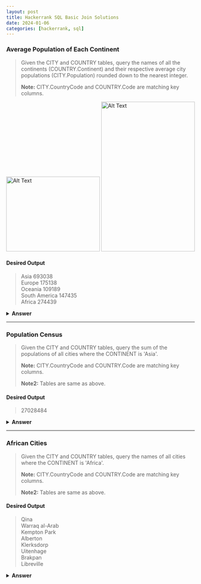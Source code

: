 ```yaml
---
layout: post
title: Hackerrank SQL Basic Join Solutions
date: 2024-01-06
categories: [hackerrank, sql]
---
```


### Average Population of Each Continent

> Given the CITY and COUNTRY tables, query the names of all the continents (COUNTRY.Continent) and their respective average city populations (CITY.Population) rounded down to the nearest integer.
> 
> **Note:** CITY.CountryCode and COUNTRY.Code are matching key columns.

<img src="https://s3.amazonaws.com/hr-challenge-images/8137/1449729804-f21d187d0f-CITY.jpg" alt="Alt Text" width="250" height="200">

<img src="https://s3.amazonaws.com/hr-challenge-images/8342/1449769013-e54ce90480-Country.jpg" alt="Alt Text" width="250" height="400">

#### Desired Output

> Asia 693038  <br/>
> Europe 175138 <br/>
> Oceania 109189 <br/>
> South America 147435 <br/>
> Africa 274439



<details>
  <summary>
    <strong>
        Answer
    </strong>
  </summary>

<br/>
SELECT CO.CONTINENT, FLOOR(AVG(CI.POPULATION))
<br/>

FROM CITY CI
<br/>

INNER JOIN COUNTRY CO
<br/>

ON CI.COUNTRYCODE = CO.CODE
<br/>

GROUP BY CO.CONTINENT
<br/>
<br/>


</details>

____

### Population Census

> Given the CITY and COUNTRY tables, query the sum of the populations of all cities where the CONTINENT is 'Asia'.
>
> **Note:** CITY.CountryCode and COUNTRY.Code are matching key columns.
>
> **Note2:** Tables are same as above.

#### Desired Output

> 27028484



<details>
  <summary>
    <strong>
        Answer
    </strong>
  </summary>

<br/>
SELECT SUM(CI.POPULATION)
<br/>
FROM CITY CI
<br/>
INNER JOIN COUNTRY CO
<br/>
ON CI.COUNTRYCODE = CO.CODE
<br/>
WHERE CO.CONTINENT = 'Asia'
<br/>
<br/>
</details>

____

### African Cities

> Given the CITY and COUNTRY tables, query the names of all cities where the CONTINENT is 'Africa'.
>
> **Note:** CITY.CountryCode and COUNTRY.Code are matching key columns.
>
> **Note2:** Tables are same as above.

#### Desired Output

> Qina <br/>
> Warraq al-Arab <br/>
> Kempton Park <br/>
> Alberton  <br/>
> Klerksdorp <br/>
> Uitenhage <br/>
> Brakpan <br/>
> Libreville <br/>



<details>
  <summary>
    <strong>
        Answer
    </strong>
  </summary>

<br/>
<strong>SELECT</strong> CITY.NAME <br/>
FROM CITY <br/>
INNER JOIN COUNTRY <br/>
ON CITY.COUNTRYCODE = COUNTRY.CODE <br/>
WHERE COUNTRY.CONTINENT = 'AFRICA' <br/>
<br/>
</details>